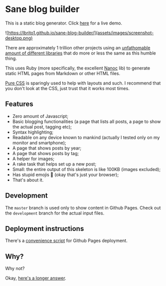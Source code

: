 # Sane blog builder

This is a static blog generator. Click [here](https://lbrito1.github.io/sane-blog-builder/) for a live demo.

![https://lbrito1.github.io/sane-blog-builder/](assets/images/screenshot-desktop.png)

There are approximately 1 trillion other projects using an [unfathomable amount of different libraries](https://www.staticgen.com/) that do more or less the same as this humble thing.

This uses Ruby (more specifically, the excellent [Nanoc](https://nanoc.ws) lib) to generate static HTML pages from Markdown or other HTML files.

[Pure CSS](https://purecss.io/) is sparingly used to help with layouts and such. I recommend that you don't look at the CSS, just trust that it works most times.


## Features
* Zero amount of Javascript;
* Basic blogging functionalities (a page that lists all posts, a page to show the actual post, tagging etc);
* Syntax highlighting;
* Readable on any device known to mankind (actually I tested only on my monitor and smartphone);
* A page that shows posts by year;
* A page that shows posts by tag;
* A helper for images;
* A rake task that helps set up a new post;
* Small: the entire output of this skeleton is like 100KB (images excluded);
* Has stupid emojis 🎨 (okay that's just your browser);
* That's about it.

## Development

The `master` branch is used only to show content in Github Pages. Check out the `development` branch for the actual input files.

## Deployment instructions

There's a [convenience script](deploy.sh) for Github Pages deployment.

## Why?
Why not?

Okay, [here's a longer answer](https://lbrito1.github.io/blog/2019/08/creating-more.html).
